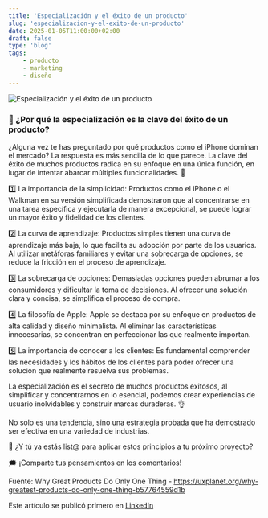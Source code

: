 ```yaml
---
title: 'Especialización y el éxito de un producto'
slug: 'especializacion-y-el-exito-de-un-producto'
date: 2025-01-05T11:00:00+02:00
draft: false
type: 'blog'
tags: 
    - producto
    - marketing
    - diseño
---
```


![](/images/blog/20250105-especializacion-y-el-exito-de-un-producto.jpeg "Especialización y el éxito de un producto")

### 🤔 ¿Por qué la especialización es la clave del éxito de un producto?

¿Alguna vez te has preguntado por qué productos como el iPhone dominan el mercado? La respuesta es más sencilla de lo que parece. La clave del éxito de muchos productos radica en su enfoque en una única función, en lugar de intentar abarcar múltiples funcionalidades. 🤯

1️⃣ La importancia de la simplicidad: Productos como el iPhone o el Walkman en su versión simplificada demostraron que al concentrarse en una tarea específica y ejecutarla de manera excepcional, se puede lograr un mayor éxito y fidelidad de los clientes.

2️⃣ La curva de aprendizaje: Productos simples tienen una curva de aprendizaje más baja, lo que facilita su adopción por parte de los usuarios. Al utilizar metáforas familiares y evitar una sobrecarga de opciones, se reduce la fricción en el proceso de aprendizaje.

3️⃣ La sobrecarga de opciones: Demasiadas opciones pueden abrumar a los consumidores y dificultar la toma de decisiones. Al ofrecer una solución clara y concisa, se simplifica el proceso de compra.

4️⃣ La filosofía de Apple: Apple se destaca por su enfoque en productos de alta calidad y diseño minimalista. Al eliminar las características innecesarias, se concentran en perfeccionar las que realmente importan.

5️⃣ La importancia de conocer a los clientes: Es fundamental comprender las necesidades y los hábitos de los clientes para poder ofrecer una solución que realmente resuelva sus problemas.

La especialización es el secreto de muchos productos exitosos, al simplificar y concentrarnos en lo esencial, podemos crear experiencias de usuario inolvidables y construir marcas duraderas. 👌

No solo es una tendencia, sino una estrategia probada que ha demostrado ser efectiva en una variedad de industrias.

🚀 ¿Y tú ya estás list@ para aplicar estos principios a tu próximo proyecto?

🗯️ ¡Comparte tus pensamientos en los comentarios!

Fuente: Why Great Products Do Only One Thing - https://uxplanet.org/why-greatest-products-do-only-one-thing-b57764559d1b

Este artículo se publicó primero en [LinkedIn](https://www.linkedin.com/posts/davidcortocamacho_producto-marketing-diseaeho-activity-7281753833255391232-jQZD)


